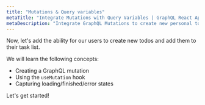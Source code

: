 ```yaml
---
title: "Mutations & Query variables"
metaTitle: "Integrate Mutations with Query Variables | GraphQL React Apollo Typescript Tutorial"
metaDescription: "Integrate GraphQL Mutations to create new personal todos using the Mutation Component and handle loading and error states"
---
```


Now, let's add the ability for our users to create new todos and add them to
their task list.

We will learn the following concepts:

- Creating a GraphQL mutation
- Using the `useMutation` hook
- Capturing loading/finished/error states

Let's get started!
